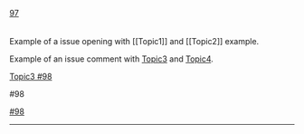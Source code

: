 [97](https://github.com/guilhermeprokisch/ideias/issues/97) 
###### 

Example of a issue opening with [[Topic1]] and [[Topic2]] example.


Example of an issue comment with [Topic3](Topic3) and [Topic4](Topic4).


[Topic3 #98](Topic3-#98)


#98


<a class="issue-link js-issue-link" data-error-text="Failed to load title" data-id="1169865607" data-permission-text="Title is private" data-url="https://github.com/guilhermeprokisch/ideias/issues/98" data-hovercard-type="issue" data-hovercard-url="/guilhermeprokisch/ideias/issues/98/hovercard" href="https://github.com/guilhermeprokisch/ideias/issues/98">#98</a>

-------------------------------------------------------------------------------

